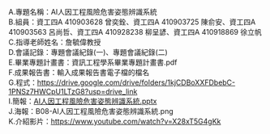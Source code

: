 A.專題名稱：AI人因工程風險危害姿態辨識系統  
B.組員：資工四A 410903628 曾奕銓、資工四A 410903725 陳俞安、資工四A 410903563 呂尚哲、資工四A 410928238 柳呈諺、資工四A 410918869 徐立帆  
C.指導老師姓名：詹毓偉教授  
D.會議記錄：專題會議紀錄(一)、專題會議紀錄(二)  
E.畢業專題計畫書：資訊工程學系畢業專題計畫書.pdf  
F.成果報告書：輸入成果報告書電子檔的檔名  
G.程式：https://drive.google.com/drive/folders/1kjCDBoXXFDbebC-1PNSz7HWCpU1LTzG8?usp=drive_link  
I.簡報：[AI人因工程風險危害姿態辨識系統.pptx](https://github.com/Yuma-no-yuki/2023/blob/main/AI%E4%BA%BA%E5%9B%A0%E5%B7%A5%E7%A8%8B%E9%A2%A8%E9%9A%AA%E5%8D%B1%E5%AE%B3%E5%A7%BF%E6%85%8B%E8%BE%A8%E8%AD%98%E7%B3%BB%E7%B5%B1/B08-AI%E4%BA%BA%E5%9B%A0%E5%B7%A5%E7%A8%8B%E9%A2%A8%E9%9A%AA%E5%8D%B1%E5%AE%B3%E5%A7%BF%E6%85%8B%E8%BE%A8%E8%AD%98%E7%B3%BB%E7%B5%B1.png)  
J.海報：B08-AI人因工程風險危害姿態辨識系統.png  
K.介紹影片：https://www.youtube.com/watch?v=X28xT5G4gKk  
